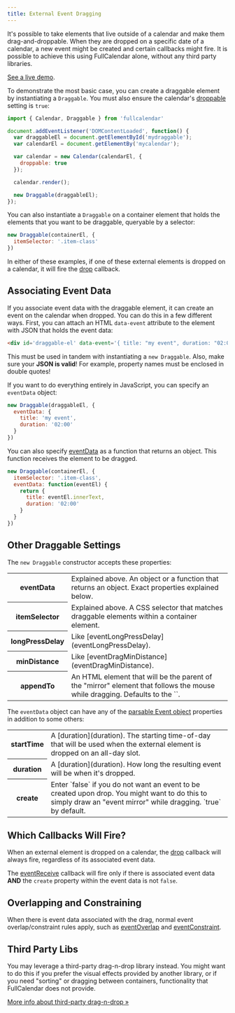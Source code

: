 ```yaml
---
title: External Event Dragging
---
```


It's possible to take elements that live outside of a calendar and make them drag-and-droppable. When they are dropped on a specific date of a calendar, a new event might be created and certain callbacks might fire. It is possible to achieve this using FullCalendar alone, without any third party libraries.

[See a live demo](external-dragging-demo).

To demonstrate the most basic case, you can create a draggable element by instantiating a `Draggable`. You must also ensure the calendar's [droppable](droppable) setting is `true`:

```js
import { Calendar, Draggable } from 'fullcalendar'

document.addEventListener('DOMContentLoaded', function() {
  var draggableEl = document.getElementById('mydraggable');
  var calendarEl = document.getElementBy('mycalendar');

  var calendar = new Calendar(calendarEl, {
    droppable: true
  });

  calendar.render();

  new Draggable(draggableEl);
});
```

You can also instantiate a `Draggable` on a container element that holds the elements that you want to be draggable, queryable by a selector:

```js
new Draggable(containerEl, {
  itemSelector: '.item-class'
})
```

In either of these examples, if one of these external elements is dropped on a calendar, it will fire the [drop](drop) callback.


## Associating Event Data

If you associate event data with the draggable element, it can create an event on the calendar when dropped. You can do this in a few different ways. First, you can attach an HTML `data-event` attribute to the element with JSON that holds the event data:

```html
<div id='draggable-el' data-event='{ title: "my event", duration: "02:00" }'>drag me</div>
```

This must be used in tandem with instantiating a `new Draggable`. Also, make sure your **JSON is valid**! For example, property names must be enclosed in double quotes!

If you want to do everything entirely in JavaScript, you can specify an `eventData` object:

```js
new Draggable(draggableEl, {
  eventData: {
    title: 'my event',
    duration: '02:00'
  }
})
```

You can also specify [eventData](eventData) as a function that returns an object. This function receives the element to be dragged.

```js
new Draggable(containerEl, {
  itemSelector: '.item-class',
  eventData: function(eventEl) {
    return {
      title: eventEl.innerText,
      duration: '02:00'
    }
  }
})
```


## Other Draggable Settings

The `new Draggable` constructor accepts these properties:

<table>

<tr>
<th>eventData</th>
<td markdown='1'>
Explained above. An object or a function that returns an object. Exact properties explained below.
</td>
</tr>

<tr>
<th>itemSelector</th>
<td markdown='1'>
Explained above. A CSS selector that matches draggable elements within a container element.
</td>
</tr>

<tr>
<th>longPressDelay</th>
<td markdown='1'>
Like [eventLongPressDelay](eventLongPressDelay).
</td>
</tr>

<tr>
<th>minDistance</th>
<td markdown='1'>
Like [eventDragMinDistance](eventDragMinDistance).
</td>
</tr>

<tr>
<th>appendTo</th>
<td markdown='1'>
An HTML element that will be the parent of the "mirror" element that follows the mouse while dragging. Defaults to the `<body>`.
</td>
</tr>

</table>

The `eventData` object can have any of the [parsable Event object](event-parsing) properties in addition to some others:

<table>

<tr>
<th>startTime</th>
<td markdown='1'>
A [duration](duration). The starting time-of-day that will be used when the external element is dropped on an all-day slot.
</td>
</tr>

<tr>
<th>duration</th>
<td markdown='1'>
A [duration](duration). How long the resulting event will be when it's dropped.
</td>
</tr>

<tr>
<th>create</th>
<td markdown='1'>
Enter `false` if you do not want an event to be created upon drop. You might want to do this to simply draw an "event mirror" while dragging. `true` by default.
</td>
</tr>

</table>


## Which Callbacks Will Fire?

When an external element is dropped on a calendar, the [drop](drop) callback will always fire, regardless of its associated event data.

The [eventReceive](eventReceive) callback will fire only if there is associated event data **AND** the `create` property within the event data is not `false`.


## Overlapping and Constraining

When there is event data associated with the drag, normal event overlap/constraint rules apply, such as [eventOverlap](eventOverlap) and [eventConstraint](eventConstraint).



## Third Party Libs

You may leverage a third-party drag-n-drop library instead. You might want to do this if you prefer the visual effects provided by another library, or if you need "sorting" or dragging between containers, functionality that FullCalendar does not provide.

[More info about third-party drag-n-drop &raquo;](third-party-dragging)
